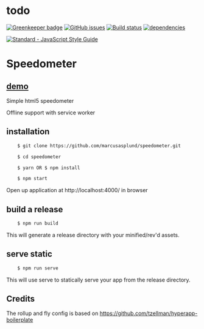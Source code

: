 # todo

[![Greenkeeper badge](https://badges.greenkeeper.io/marcusasplund/speedometer.svg)](https://greenkeeper.io/)
[![GitHub issues](https://img.shields.io/github/issues/marcusasplund/speedometer.svg)](https://github.com/marcusasplund/speedometer/issues)
[![Build status](https://travis-ci.org/marcusasplund/speedometer.svg?branch=master)](https://travis-ci.org/marcusasplund/speedometer)
[![dependencies](https://david-dm.org/marcusasplund/speedometer.svg)](https://david-dm.org/marcusasplund/speedometer)

[![Standard - JavaScript Style Guide](https://cdn.rawgit.com/feross/standard/master/badge.svg)](https://github.com/feross/standard)

# Speedometer

## [demo](https://pap.as/speedo/)

Simple html5 speedometer

Offline support with service worker

## installation

````bash
    $ git clone https://github.com/marcusasplund/speedometer.git

    $ cd speedometer

    $ yarn OR $ npm install

    $ npm start
````

Open up application at http://localhost:4000/ in browser

## build a release

````bash
    $ npm run build

````
This will generate a release directory with your minified/rev'd assets.


## serve static

````bash
    $ npm run serve

````

This will use serve to statically serve your app from the release directory.

## Credits

The rollup and fly config is based on https://github.com/tzellman/hyperapp-boilerplate
